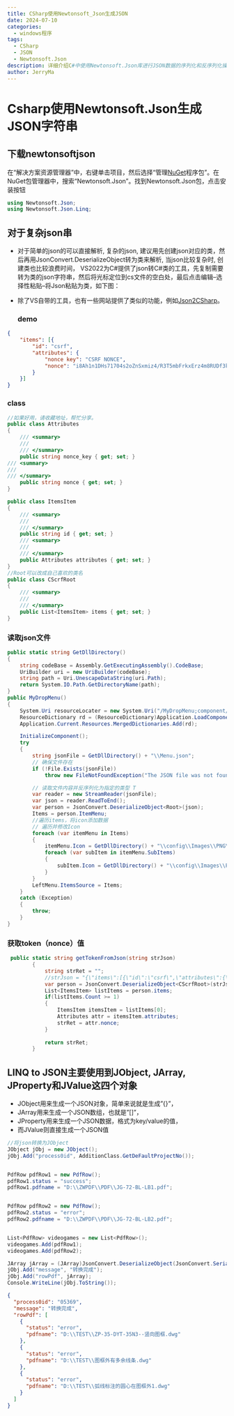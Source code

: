 ```yaml
---
title: CSharp使用Newtonsoft_Json生成JSON
date: 2024-07-10
categories:
  - windows程序
tags:
  - CSharp
  - JSON
  - Newtonsoft.Json
description: 详细介绍C#中使用Newtonsoft.Json库进行JSON数据的序列化和反序列化操作
author: JerryMa
---
```


# Csharp使用Newtonsoft.Json生成JSON字符串

## 下载newtonsoftjson

在“解决方案资源管理器”中，右键单击项目，然后选择“管理[NuGet](https://so.csdn.net/so/search?q=NuGet&spm=1001.2101.3001.7020)程序包”。在NuGet包管理器中，搜索“Newtonsoft.Json”。找到Newtonsoft.Json包，点击安装按钮

```cs
using Newtonsoft.Json;
using Newtonsoft.Json.Linq;
```

## 对于复杂json串

* 对于简单的json的可以直接解析, 复杂的json, 建议用先创建json对应的类，然后再用JsonConvert.DeserializeObject转为类来解析, 当json比较复杂时, 创建类也比较浪费时间， VS2022为C#提供了json转C#类的工具，先复制需要转为类的json字符串，然后将光标定位到cs文件的空白处，最后点击编辑–选择性粘贴–将Json粘贴为类，如下图：

* 除了VS自带的工具，也有一些网站提供了类似的功能，例如[Json2CSharp](https://www.bejson.com/convert/json2csharp/)。

  ### demo

```json
{
	"items": [{
		"id": "csrf",
		"attributes": {
			"nonce key": "CSRF NONCE",
			"nonce": "i8Ah1n1DHs71704s2oZnSxmiz4/R3T5mbFrkxErz4m8RUDf3kyX+ror25kZ09Env0tGeVBe+iES8/Y04XRfAKvghp1/+ZIx09oVE7GiE"
		}
	}]
}
```

### class

```cs
//如果好用，请收藏地址，帮忙分享。
public class Attributes
{
    /// <summary>
    /// 
    /// </summary>
    public string nonce_key { get; set; }
/// <summary>
/// 
/// </summary>
    public string nonce { get; set; }
}

public class ItemsItem
{
    /// <summary>
    /// 
    /// </summary>
    public string id { get; set; }
    /// <summary>
    /// 
    /// </summary>
    public Attributes attributes { get; set; }
}
//Root可以改成自己喜欢的类名
public class CScrfRoot
{
    /// <summary>
    /// 
    /// </summary>
    public List<ItemsItem> items { get; set; }
}
```

### 读取json文件

```csharp
public static string GetDllDirectory()
{
    string codeBase = Assembly.GetExecutingAssembly().CodeBase;
    UriBuilder uri = new UriBuilder(codeBase);
    string path = Uri.UnescapeDataString(uri.Path);
    return System.IO.Path.GetDirectoryName(path);
}
public MyDropMenu()
{
    System.Uri resourceLocater = new System.Uri("/MyDropMenu;component/ComUseicons.xaml", System.UriKind.Relative);
    ResourceDictionary rd = (ResourceDictionary)Application.LoadComponent(resourceLocater);
    Application.Current.Resources.MergedDictionaries.Add(rd);

    InitializeComponent();
    try
    {
        string jsonFile = GetDllDirectory() + "\\Menu.json";
        // 确保文件存在
        if (!File.Exists(jsonFile))
            throw new FileNotFoundException("The JSON file was not found." + jsonFile);

        // 读取文件内容并反序列化为指定的类型 T
        var reader = new StreamReader(jsonFile);
        var json = reader.ReadToEnd();
        var person = JsonConvert.DeserializeObject<Root>(json);
        Items = person.ItemMenu;
        //遍历items，将icon添加数据
        // 遍历并修改Icon
        foreach (var itemMenu in Items)
        {
            itemMenu.Icon = GetDllDirectory() + "\\config\\Images\\PNG\\" + itemMenu.Icon;
            foreach (var subItem in itemMenu.SubItems)
            {
                subItem.Icon = GetDllDirectory() + "\\config\\Images\\PNG\\" + subItem.Icon;
            }
        }
        LeftMenu.ItemsSource = Items;
    }
    catch (Exception)
    {
        throw;
    }
}
```

### 获取token（nonce）值

```cs
 public static string getTokenFromJson(string strJson)
        {
            string strRet = "";
            //strJson = "{\"items\":[{\"id\":\"csrf\",\"attributes\":{\"nonce key\":\"CSRF NONCE\",\"nonce\":\"i8Ah1n1DHs71704s2oZnSxmiz4/R3T5mbFrkxErz4m8RUDf3kyX+ror25kZ09Env0tGeVBe+iES8/Y04XRfAKvghp1/+ZIx09oVE7GiE\"}}]}";
            var person = JsonConvert.DeserializeObject<CScrfRoot>(strJson);
            List<ItemsItem> listItems = person.items;
            if(listItems.Count >= 1)
            {
                ItemsItem itemsItem = listItems[0];
                Attributes attr = itemsItem.attributes;
                strRet = attr.nonce;
            }
                
            return strRet;
        }
```

## LINQ to JSON主要使用到JObject, JArray, JProperty和JValue这四个对象

- JObject用来生成一个JSON对象，简单来说就是生成”{}”，
- JArray用来生成一个JSON数组，也就是”[]”，
- JProperty用来生成一个JSON数据，格式为key/value的值，
- 而JValue则直接生成一个JSON值

```cs
//将json转换为JObject
JObject jObj = new JObject();
jObj.Add("process0id", AdditionClass.GetDeFaultProjectNo());


PdfRow pdfRow1 = new PdfRow();
pdfRow1.status = "success";
pdfRow1.pdfname = "D:\\ZWPDF\\PDF\\JG-72-BL-LB1.pdf";


PdfRow pdfRow2 = new PdfRow();
pdfRow2.status = "error";
pdfRow2.pdfname = "D:\\ZWPDF\\PDF\\JG-72-BL-LB2.pdf";


List<PdfRow> videogames = new List<PdfRow>();
videogames.Add(pdfRow1);
videogames.Add(pdfRow2);

JArray jArray = (JArray)JsonConvert.DeserializeObject(JsonConvert.SerializeObject(videogames));
jObj.Add("message", "转换完成");
jObj.Add("rowPdf", jArray);
Console.WriteLine(jObj.ToString());
```

```json
{
  "process0id": "05369",
  "message": "转换完成",
  "rowPdf": [
    {
      "status": "error",
      "pdfname": "D:\\TEST\\ZP-35-DYT-35N3--竖向图框.dwg"
    },
    {
      "status": "error",
      "pdfname": "D:\\TEST\\图框外有多余线条.dwg"
    },
    {
      "status": "error",
      "pdfname": "D:\\TEST\\弧线标注的圆心在图框外1.dwg"
    }
  ]
}
```


